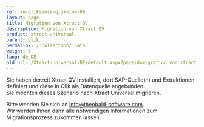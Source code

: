 ```yaml
---
ref: xu-qliksense-qlikview-06
layout: page
title: Migration von Xtract QV
description: Migration von Xtract QV
product: xtract-universal
parent: qlik
permalink: /:collection/:path
weight: 6
lang: de_DE
old_url: /Xtract-Universal-DE/default.aspx?pageid=migration_von_xtract_qv
---
```


Sie haben derzeit Xtract QV installiert, dort SAP-Quelle(n) und Extraktionen definiert und diese in Qlik als Datenquelle angebunden.<br>
Sie möchten dieses Szenario nach Xtract Universal migrieren.

Bitte wenden Sie sich an [info@theobald-software.com](mailto:info@theobald-software.com).<br>
Wir werden Ihnen dann alle notwendigen Informationen zum Migrationsprozess zukommen lassen.

